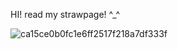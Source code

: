 HI! read my strawpage! ^_^

![ca15ce0b0fc1e6ff2517f218a7df333f](https://github.com/user-attachments/assets/f04b6e64-b367-474e-89aa-e3db348fb07b)


